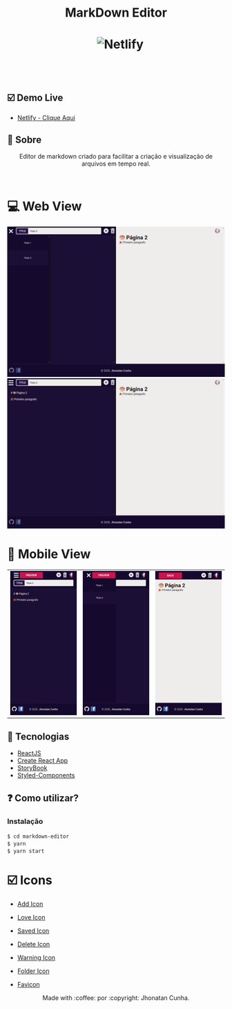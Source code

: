 
<h1 align="center">MarkDown Editor<h1>
<p align="center">
<img src="https://img.shields.io/github/repo-size/jhonatancunha/markdown-editor" alt="">
<img src="https://img.shields.io/github/license/jhonatancunha/markdown-editor" alt="">
<img src="https://img.shields.io/github/last-commit/jhonatancunha/markdown-editor" alt="">
<img alt="Netlify" src="https://img.shields.io/netlify/d3ae9462-ce17-43fa-90b0-cd85d2313789?style=plastic">
</p>

<br>


## :ballot_box_with_check: Demo Live
- [Netlify - Clique Aqui](https://markdowneditorfree.netlify.app/)

## :bookmark: Sobre


<p align="center">
    Editor de markdown criado para facilitar a criação e visualização de arquivos em tempo real.
</p>

<br>

# :computer: Web View
<p align="center">
    <img src="img/web.png" alt="">
    <img src="img/web-menu.png" alt="">
</p>

# :iphone: Mobile View

<table align="center">
    <tr>
        <td><img src="img/mob.png" alt=""></td>
        <td><img src="img/mob-menu.png" alt=""></td>
        <td><img src="img/mob-prev.png" alt=""></td>
    </tr>
 </table>



## 🚀 Tecnologias

- [ReactJS](https://pt-br.reactjs.org/)
- [Create React App](https://pt-br.reactjs.org/docs/create-a-new-react-app.html)
- [StoryBook](https://storybook.js.org/)
- [Styled-Components](https://styled-components.com/)

## ❓ Como utilizar?

### Instalação

```bash
$ cd markdown-editor
$ yarn
$ yarn start
```

# :ballot_box_with_check: Icons

- [Add Icon](https://www.flaticon.com/br/icone-gratis/mais_1828817?term=more&page=1&position=2
)

- [Love Icon](https://www.flaticon.com/free-icon/love_2913124?term=heart&page=1&position=3)
- [Saved Icon](https://www.flaticon.com/free-icon/okay_1786608?term=ok&page=1&position=38
)

- [Delete Icon](https://www.flaticon.com/free-icon/rubbish_447002?term=delete&page=1&position=27)

- [Warning Icon](https://www.flaticon.com/free-icon/warning_1680012?term=attention&page=1&position=18)
- [Folder Icon](https://www.flaticon.com/free-icon/file_1179233?term=folder&page=1&position=36)

- [Favicon](https://www.flaticon.com/free-icon/text_2899289?term=editor&page=1&position=47)


<p align="center">
Made with :coffee: por :copyright: Jhonatan Cunha.
</p>
